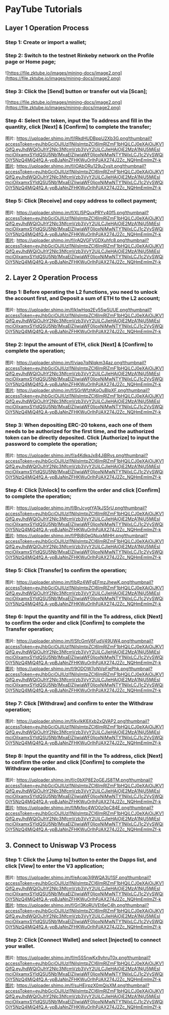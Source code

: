 # PayTube Tutorials

## Layer 1 Operation Process

### Step 1: Create or import a wallet;

### Step 2: Switch to the testnet Rinkeby network on the Profile page or Home page;

![https://file.zktube.io/images/mining-docs/image2.png](https://file.zktube.io/images/mining-docs/image2.png)
 
### Step 3: Click the [Send] button or transfer out via [Scan];

![https://file.zktube.io/images/mining-docs/image2.png](https://file.zktube.io/images/mining-docs/image2.png)

### Step 4: Select the token, input the To address and fill in the quantity, click [Next] & [Confirm] to complete the transfer;

图片: https://uploader.shimo.im/f/lRkdHUDBppU2Xb3G.png!thumbnail?accessToken=eyJhbGciOiJIUzI1NiIsImtpZCI6ImRlZmF1bHQiLCJ0eXAiOiJKV1QifQ.eyJhdWQiOiJhY2Nlc3NfcmVzb3VyY2UiLCJleHAiOjE2MzA1NjU5MjEsImciOiIxamxSYldQSU5Nb1MxaElZIiwiaWF0IjoxNjMwNTY1NjIxLCJ1c2VySWQiOjY5NzQ4MjQ4fQ.A-ypBJaNnZFHKWuOrlhPJAX274J2Zc_NQHmEmImZf-k图片: https://uploader.shimo.im/f/iOAbORu129u2vslt.png!thumbnail?accessToken=eyJhbGciOiJIUzI1NiIsImtpZCI6ImRlZmF1bHQiLCJ0eXAiOiJKV1QifQ.eyJhdWQiOiJhY2Nlc3NfcmVzb3VyY2UiLCJleHAiOjE2MzA1NjU5MjEsImciOiIxamxSYldQSU5Nb1MxaElZIiwiaWF0IjoxNjMwNTY1NjIxLCJ1c2VySWQiOjY5NzQ4MjQ4fQ.A-ypBJaNnZFHKWuOrlhPJAX274J2Zc_NQHmEmImZf-k
### Step 5: Click [Receive] and copy address to collect payment;

图片: https://uploader.shimo.im/f/XLI5PQuxPRYv40f5.png!thumbnail?accessToken=eyJhbGciOiJIUzI1NiIsImtpZCI6ImRlZmF1bHQiLCJ0eXAiOiJKV1QifQ.eyJhdWQiOiJhY2Nlc3NfcmVzb3VyY2UiLCJleHAiOjE2MzA1NjU5MjEsImciOiIxamxSYldQSU5Nb1MxaElZIiwiaWF0IjoxNjMwNTY1NjIxLCJ1c2VySWQiOjY5NzQ4MjQ4fQ.A-ypBJaNnZFHKWuOrlhPJAX274J2Zc_NQHmEmImZf-k图片: https://uploader.shimo.im/f/jrAQVGFVGDXuhfc8.png!thumbnail?accessToken=eyJhbGciOiJIUzI1NiIsImtpZCI6ImRlZmF1bHQiLCJ0eXAiOiJKV1QifQ.eyJhdWQiOiJhY2Nlc3NfcmVzb3VyY2UiLCJleHAiOjE2MzA1NjU5MjEsImciOiIxamxSYldQSU5Nb1MxaElZIiwiaWF0IjoxNjMwNTY1NjIxLCJ1c2VySWQiOjY5NzQ4MjQ4fQ.A-ypBJaNnZFHKWuOrlhPJAX274J2Zc_NQHmEmImZf-k
## 2. Layer 2 Operation Process

### Step 1: Before operating the L2 functions, you need to unlock the account first, and Deposit a sum of ETH to the L2 account;

图片: https://uploader.shimo.im/f/kIwHqq2Ev55w5UUE.png!thumbnail?accessToken=eyJhbGciOiJIUzI1NiIsImtpZCI6ImRlZmF1bHQiLCJ0eXAiOiJKV1QifQ.eyJhdWQiOiJhY2Nlc3NfcmVzb3VyY2UiLCJleHAiOjE2MzA1NjU5MjEsImciOiIxamxSYldQSU5Nb1MxaElZIiwiaWF0IjoxNjMwNTY1NjIxLCJ1c2VySWQiOjY5NzQ4MjQ4fQ.A-ypBJaNnZFHKWuOrlhPJAX274J2Zc_NQHmEmImZf-k
### Step 2: Input the amount of ETH, click [Next] & [Confirm] to complete the operation;

图片: https://uploader.shimo.im/f/viap7qiNIqkm34az.png!thumbnail?accessToken=eyJhbGciOiJIUzI1NiIsImtpZCI6ImRlZmF1bHQiLCJ0eXAiOiJKV1QifQ.eyJhdWQiOiJhY2Nlc3NfcmVzb3VyY2UiLCJleHAiOjE2MzA1NjU5MjEsImciOiIxamxSYldQSU5Nb1MxaElZIiwiaWF0IjoxNjMwNTY1NjIxLCJ1c2VySWQiOjY5NzQ4MjQ4fQ.A-ypBJaNnZFHKWuOrlhPJAX274J2Zc_NQHmEmImZf-k图片: https://uploader.shimo.im/f/SGrWfzhKqOuBIpXF.png!thumbnail?accessToken=eyJhbGciOiJIUzI1NiIsImtpZCI6ImRlZmF1bHQiLCJ0eXAiOiJKV1QifQ.eyJhdWQiOiJhY2Nlc3NfcmVzb3VyY2UiLCJleHAiOjE2MzA1NjU5MjEsImciOiIxamxSYldQSU5Nb1MxaElZIiwiaWF0IjoxNjMwNTY1NjIxLCJ1c2VySWQiOjY5NzQ4MjQ4fQ.A-ypBJaNnZFHKWuOrlhPJAX274J2Zc_NQHmEmImZf-k
### Step 3: When depositing ERC-20 tokens, each one of them needs to be authorized for the first time, and the authorized token can be directly deposited. Click [Authorize] to input the password to complete the operation;

图片: https://uploader.shimo.im/f/a4KdkqJx84JiBRys.png!thumbnail?accessToken=eyJhbGciOiJIUzI1NiIsImtpZCI6ImRlZmF1bHQiLCJ0eXAiOiJKV1QifQ.eyJhdWQiOiJhY2Nlc3NfcmVzb3VyY2UiLCJleHAiOjE2MzA1NjU5MjEsImciOiIxamxSYldQSU5Nb1MxaElZIiwiaWF0IjoxNjMwNTY1NjIxLCJ1c2VySWQiOjY5NzQ4MjQ4fQ.A-ypBJaNnZFHKWuOrlhPJAX274J2Zc_NQHmEmImZf-k
### Step 4: Click [Unlock] to confirm the order and click [Confirm] to complete the operation;

图片: https://uploader.shimo.im/f/BnJcygtYA1kJS5rU.png!thumbnail?accessToken=eyJhbGciOiJIUzI1NiIsImtpZCI6ImRlZmF1bHQiLCJ0eXAiOiJKV1QifQ.eyJhdWQiOiJhY2Nlc3NfcmVzb3VyY2UiLCJleHAiOjE2MzA1NjU5MjEsImciOiIxamxSYldQSU5Nb1MxaElZIiwiaWF0IjoxNjMwNTY1NjIxLCJ1c2VySWQiOjY5NzQ4MjQ4fQ.A-ypBJaNnZFHKWuOrlhPJAX274J2Zc_NQHmEmImZf-k图片: https://uploader.shimo.im/f/PBj8j0eGNujxMiHH.png!thumbnail?accessToken=eyJhbGciOiJIUzI1NiIsImtpZCI6ImRlZmF1bHQiLCJ0eXAiOiJKV1QifQ.eyJhdWQiOiJhY2Nlc3NfcmVzb3VyY2UiLCJleHAiOjE2MzA1NjU5MjEsImciOiIxamxSYldQSU5Nb1MxaElZIiwiaWF0IjoxNjMwNTY1NjIxLCJ1c2VySWQiOjY5NzQ4MjQ4fQ.A-ypBJaNnZFHKWuOrlhPJAX274J2Zc_NQHmEmImZf-k

### Step 5: Click [Transfer] to confirm the operation;

图片: https://uploader.shimo.im/f/bRz4WFgEFmzJhewK.png!thumbnail?accessToken=eyJhbGciOiJIUzI1NiIsImtpZCI6ImRlZmF1bHQiLCJ0eXAiOiJKV1QifQ.eyJhdWQiOiJhY2Nlc3NfcmVzb3VyY2UiLCJleHAiOjE2MzA1NjU5MjEsImciOiIxamxSYldQSU5Nb1MxaElZIiwiaWF0IjoxNjMwNTY1NjIxLCJ1c2VySWQiOjY5NzQ4MjQ4fQ.A-ypBJaNnZFHKWuOrlhPJAX274J2Zc_NQHmEmImZf-k
### Step 6: Input the quantity and fill in the To address, click  [Next] to confirm the order and click [Confirm] to complete the Transfer operation;

图片: https://uploader.shimo.im/f/SfcGmV6FudV49UW4.png!thumbnail?accessToken=eyJhbGciOiJIUzI1NiIsImtpZCI6ImRlZmF1bHQiLCJ0eXAiOiJKV1QifQ.eyJhdWQiOiJhY2Nlc3NfcmVzb3VyY2UiLCJleHAiOjE2MzA1NjU5MjEsImciOiIxamxSYldQSU5Nb1MxaElZIiwiaWF0IjoxNjMwNTY1NjIxLCJ1c2VySWQiOjY5NzQ4MjQ4fQ.A-ypBJaNnZFHKWuOrlhPJAX274J2Zc_NQHmEmImZf-k图片: https://uploader.shimo.im/f/9ODOW7oNVpFiePhk.png!thumbnail?accessToken=eyJhbGciOiJIUzI1NiIsImtpZCI6ImRlZmF1bHQiLCJ0eXAiOiJKV1QifQ.eyJhdWQiOiJhY2Nlc3NfcmVzb3VyY2UiLCJleHAiOjE2MzA1NjU5MjEsImciOiIxamxSYldQSU5Nb1MxaElZIiwiaWF0IjoxNjMwNTY1NjIxLCJ1c2VySWQiOjY5NzQ4MjQ4fQ.A-ypBJaNnZFHKWuOrlhPJAX274J2Zc_NQHmEmImZf-k
### Step 7: Click [Withdraw] and confirm to enter the Withdraw operation;

图片: https://uploader.shimo.im/f/kvIkK6Xxb2xQVAP2.png!thumbnail?accessToken=eyJhbGciOiJIUzI1NiIsImtpZCI6ImRlZmF1bHQiLCJ0eXAiOiJKV1QifQ.eyJhdWQiOiJhY2Nlc3NfcmVzb3VyY2UiLCJleHAiOjE2MzA1NjU5MjEsImciOiIxamxSYldQSU5Nb1MxaElZIiwiaWF0IjoxNjMwNTY1NjIxLCJ1c2VySWQiOjY5NzQ4MjQ4fQ.A-ypBJaNnZFHKWuOrlhPJAX274J2Zc_NQHmEmImZf-k
### Step 8: Input the quantity and fill in the To address, click [Next] to confirm the order and click [Confirm] to complete the Withdraw operation.

图片: https://uploader.shimo.im/f/c0bXP8E2oGEJS8TM.png!thumbnail?accessToken=eyJhbGciOiJIUzI1NiIsImtpZCI6ImRlZmF1bHQiLCJ0eXAiOiJKV1QifQ.eyJhdWQiOiJhY2Nlc3NfcmVzb3VyY2UiLCJleHAiOjE2MzA1NjU5MjEsImciOiIxamxSYldQSU5Nb1MxaElZIiwiaWF0IjoxNjMwNTY1NjIxLCJ1c2VySWQiOjY5NzQ4MjQ4fQ.A-ypBJaNnZFHKWuOrlhPJAX274J2Zc_NQHmEmImZf-k图片: https://uploader.shimo.im/f/Mkfpc4WO0z0pC84E.png!thumbnail?accessToken=eyJhbGciOiJIUzI1NiIsImtpZCI6ImRlZmF1bHQiLCJ0eXAiOiJKV1QifQ.eyJhdWQiOiJhY2Nlc3NfcmVzb3VyY2UiLCJleHAiOjE2MzA1NjU5MjEsImciOiIxamxSYldQSU5Nb1MxaElZIiwiaWF0IjoxNjMwNTY1NjIxLCJ1c2VySWQiOjY5NzQ4MjQ4fQ.A-ypBJaNnZFHKWuOrlhPJAX274J2Zc_NQHmEmImZf-k
## 3. Connect to Uniswap V3 Process

### Step 1: Click the [Jump to] button to enter the Dapps list, and click [View] to enter the V3 application;

图片: https://uploader.shimo.im/f/eAcqp3j9WQA3U1SF.png!thumbnail?accessToken=eyJhbGciOiJIUzI1NiIsImtpZCI6ImRlZmF1bHQiLCJ0eXAiOiJKV1QifQ.eyJhdWQiOiJhY2Nlc3NfcmVzb3VyY2UiLCJleHAiOjE2MzA1NjU5MjEsImciOiIxamxSYldQSU5Nb1MxaElZIiwiaWF0IjoxNjMwNTY1NjIxLCJ1c2VySWQiOjY5NzQ4MjQ4fQ.A-ypBJaNnZFHKWuOrlhPJAX274J2Zc_NQHmEmImZf-k图片: https://uploader.shimo.im/f/Grl3KoRUVEt6eC4h.png!thumbnail?accessToken=eyJhbGciOiJIUzI1NiIsImtpZCI6ImRlZmF1bHQiLCJ0eXAiOiJKV1QifQ.eyJhdWQiOiJhY2Nlc3NfcmVzb3VyY2UiLCJleHAiOjE2MzA1NjU5MjEsImciOiIxamxSYldQSU5Nb1MxaElZIiwiaWF0IjoxNjMwNTY1NjIxLCJ1c2VySWQiOjY5NzQ4MjQ4fQ.A-ypBJaNnZFHKWuOrlhPJAX274J2Zc_NQHmEmImZf-k
### Step 2: Click [Connect Wallet] and select [Injected] to connect your wallet.

图片: https://uploader.shimo.im/f/m5S5nwKx9vhruT0x.png!thumbnail?accessToken=eyJhbGciOiJIUzI1NiIsImtpZCI6ImRlZmF1bHQiLCJ0eXAiOiJKV1QifQ.eyJhdWQiOiJhY2Nlc3NfcmVzb3VyY2UiLCJleHAiOjE2MzA1NjU5MjEsImciOiIxamxSYldQSU5Nb1MxaElZIiwiaWF0IjoxNjMwNTY1NjIxLCJ1c2VySWQiOjY5NzQ4MjQ4fQ.A-ypBJaNnZFHKWuOrlhPJAX274J2Zc_NQHmEmImZf-k图片: https://uploader.shimo.im/f/suHEjrpzX0mQisXM.png!thumbnail?accessToken=eyJhbGciOiJIUzI1NiIsImtpZCI6ImRlZmF1bHQiLCJ0eXAiOiJKV1QifQ.eyJhdWQiOiJhY2Nlc3NfcmVzb3VyY2UiLCJleHAiOjE2MzA1NjU5MjEsImciOiIxamxSYldQSU5Nb1MxaElZIiwiaWF0IjoxNjMwNTY1NjIxLCJ1c2VySWQiOjY5NzQ4MjQ4fQ.A-ypBJaNnZFHKWuOrlhPJAX274J2Zc_NQHmEmImZf-k
